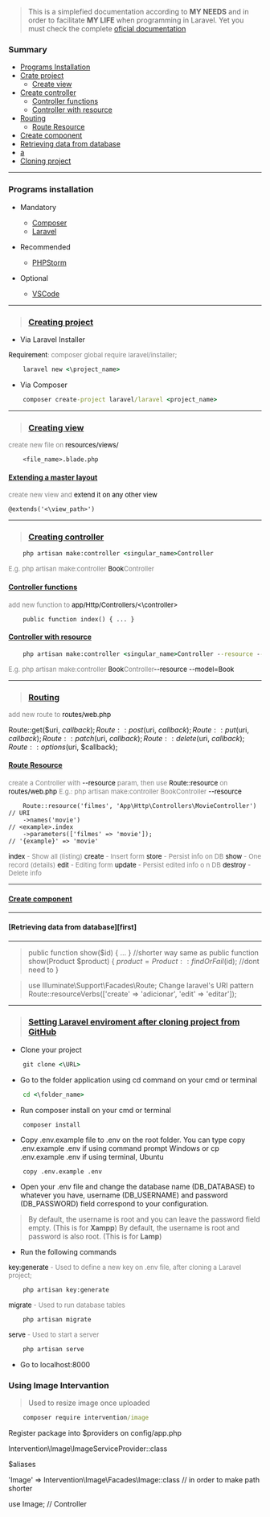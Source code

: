 > This is a simplefied documentation according to **MY NEEDS** and in order to facilitate **MY LIFE** when programming in Laravel. Yet you must check the complete [oficial documentation][documentation]

### Summary

- <a href="#program.installation">Programs Installation</a>
- <a href="#project.create">Crate project</a>
  - <a href="#project.view">Create view</a>
- <a href="#project.controller">Create controller</a>
  - <a href="#project.controller.function">Controller functions</a>
  - <a href="#project.controller.resource">Controller with resource</a>
- <a href="#project.routing">Routing</a>
  - <a href="#project.routing.resource">Route Resource</a>
- <a href="#project.view.components">Create component</a>
- <a href="#project.db.get">Retrieving data from database</a>
- <a href="#">a</a>
- <a href="#project.cloning">Cloning project</a>

<hr>

### <span id="program.installation">Programs installation</span>

- Mandatory
    - [Composer][composer]
    - [Laravel][laravel]

- Recommended
    - [PHPStorm][phpstorm]

- Optional
    - [VSCode][vscode]

<hr>

> ### <span id="project.create">[Creating project][project.create]</span>

- Via Laravel Installer

<small style="color:grey;font-size:13px"><span style="color:	#000">Requirement</span>: composer global require laravel/installer;</small>

```cmd
    laravel new <\project_name>
```

- Via Composer

```cmd
    composer create-project laravel/laravel <project_name>
```

<hr>

> ### <span id="project.view">[Creating view][project.view]</span>

<small style="color:grey;font-size:13px">create new file on <span style="color:#000">resources/views/</span></small>

```dir
    <file_name>.blade.php
```

#### [Extending a master layout][project.view.extending]

<small style="color:grey;font-size:13px">create new view and <span style="color:#000">extend it on any other view</span></small>

```blade
@extends('<\view_path>')
```

<hr>

> ### <span id="project.controller">[Creating controller][project.controller]</span>

```cmd
    php artisan make:controller <singular_name>Controller
```

<small style="color:grey;font-size:13px">E.g. php artisan make:controller <span style="color:#000">Book</span>Controller</small>

#### <span id="project.controller.function">[Controller functions][project.controller.function]</span>

<small style="color:grey;font-size:13px">add new function to <span style="color:#000">app/Http/Controllers/<\controller></span></small>

```
    public function index() { ... }
```

#### <span id="project.controller.resource">[Controller with resource][project.controller.resource]</span>

```cmd
    php artisan make:controller <singular_name>Controller --resource --model=<model_name>
```

<small style="color:grey;font-size:13px">E.g. php artisan make:controller <span style="color:#000">Book</span>Controller<span style="color:#000">--resource --model=Book</span></small>

<hr>

> ### <span id="project.routing">[Routing][project.routing]</span>

<small style="color:grey;font-size:13px">add new route to <span style="color:#000">routes/web.php</span></small>

Route::get($uri, $callback);
Route::post($uri, $callback);
Route::put($uri, $callback);
Route::patch($uri, $callback);
Route::delete($uri, $callback);
Route::options($uri, $callback);


#### <span id="project.routing.resource">[Route Resource][project.routing.resource]</span>

<small style="color:grey;font-size:13px">create a Controller with <span style="color:#000">--resource</span> param, then use <span style="color:#000">Route::resource</span> on <span style="color:#000">routes/web.php</span></small>
<small style="color:grey;font-size:13px"><span style="color:#000"></span>E.g.: php artisan make:controller BookController <span style="color:#000">--resource</span></small>

```
    Route::resource('filmes', 'App\Http\Controllers\MovieController')   // URI
    ->names('movie')                                                    // <example>.index
    ->parameters(['filmes' => 'movie']);                                // '{example}' => 'movie'
```

<small style="color:grey;font-size:13px"><span style="color:#000">index</span> - Show all (listing)</small>
<small style="color:grey;font-size:13px"><span style="color:#000">create</span> - Insert form</small>
<small style="color:grey;font-size:13px"><span style="color:#000">store</span> - Persist info on DB</small>
<small style="color:grey;font-size:13px"><span style="color:#000">show</span> - One record (details)</small>
<small style="color:grey;font-size:13px"><span style="color:#000">edit</span> - Editing form</small>
<small style="color:grey;font-size:13px"><span style="color:#000">update</span> - Persist edited info o n DB</small>
<small style="color:grey;font-size:13px"><span style="color:#000">destroy</span> - Delete info</small>

<hr>

#### <span id="project.view.components"></span>[Create component][project.view.component]

<hr>

#### <span id="project.db.get">[Retrieving data from database][first]

<hr>

> public function show($id) { ... } //shorter way
> same as
> public function show(Product $product)
{ 
    $product = Product::findOrFail($id); //dont need to
}

> use Illuminate\Support\Facades\Route;
> Change laravel's URI pattern
> Route::resourceVerbs(['create' => 'adicionar', 'edit' => 'editar']);


<hr>

> ### <span id="project.cloning">[Setting Laravel enviroment after cloning project from GitHub][project.cloning]</span>

- Clone your project

```cmd
    git clone <\URL>
```

- Go to the folder application using cd command on your cmd or terminal

```cmd
    cd <\folder_name>
```

- Run composer install on your cmd or terminal

```cmd
    composer install
```

- Copy .env.example file to .env on the root folder. You can type copy .env.example .env if using command prompt Windows or cp .env.example .env if using terminal, Ubuntu

```
    copy .env.example .env
```

- Open your .env file and change the database name (DB_DATABASE) to whatever you have, username (DB_USERNAME) and password (DB_PASSWORD) field correspond to your configuration.
> By default, the username is root and you can leave the password field empty. (This is for **Xampp**)
> By default, the username is root and password is also root. (This is for **Lamp**)

- Run the following commands

<small style="color:grey;font-size:13px"><span style="color:#000">key:generate</span> - Used to define a new key on .env file, after cloning a Laravel project;</small>

```cmd
    php artisan key:generate
```

<small style="color:grey;font-size:13px"><span style="color:#000">migrate</span> - Used to run database tables</small>

```cmd
    php artisan migrate
```

<small style="color:grey;font-size:13px"><span style="color:#000">serve</span> - Used to start a server</small>

```cmd
    php artisan serve
```

- Go to localhost:8000

### Using Image Intervantion

> Used to resize image once uploaded

```cmd
    composer require intervention/image
```

Register package into $providers
on config/app.php

Intervention\Image\ImageServiceProvider::class

$aliases

'Image' => Intervention\Image\Facades\Image::class
// in order to make path shorter

use Image;
// Controller


[documentation]: https://laravel.com/docs/
[composer]: https://getcomposer.org/
[laravel]: https://laravel.com/
[phpstorm]: https://www.jetbrains.com/phpstorm/
[vscode]: https://code.visualstudio.com
[project.create]: https://laravel.com/docs/8.x/installation#installation-via-composer
[project.view]: https://laravel.com/docs/8.x/views#creating-and-rendering-views
[project.view.extending]: https://laravel.com/docs/8.x/blade#extending-a-layout
[project.controller]: https://laravel.com/docs/8.x/controllers#basic-controllers
[project.controller.resource]: https://laravel.com/docs/8.x/controllers#resource-controllers
[project.controller.function]: https://laravel.com/docs/8.x/routing#the-default-route-files
[project.routing]: https://laravel.com/docs/8.x/routing#basic-routing
[project.routing.resource]: https://laravel.com/docs/8.x/controllers#resource-controllers
[project.view.component]: https://laravel.com/docs/8.x/blade#components
[project.cloning]: https://stackoverflow.com/questions/38602321/cloning-laravel-project-from-github